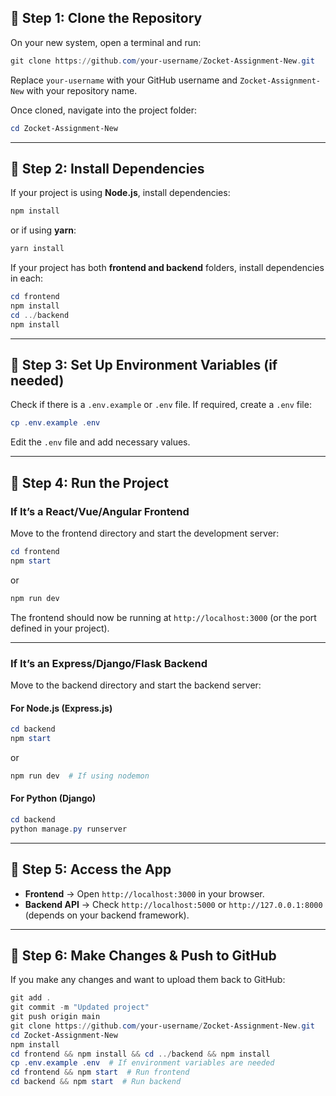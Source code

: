 ## **🔹 Step 1: Clone the Repository**
On your new system, open a terminal and run:  

```powershell
git clone https://github.com/your-username/Zocket-Assignment-New.git
```
Replace `your-username` with your GitHub username and `Zocket-Assignment-New` with your repository name.  

Once cloned, navigate into the project folder:  

```powershell
cd Zocket-Assignment-New
```

---

## **🔹 Step 2: Install Dependencies**
If your project is using **Node.js**, install dependencies:  

```powershell
npm install
```
or if using **yarn**:  

```powershell
yarn install
```

If your project has both **frontend and backend** folders, install dependencies in each:  

```powershell
cd frontend
npm install
cd ../backend
npm install
```

---

## **🔹 Step 3: Set Up Environment Variables (if needed)**
Check if there is a `.env.example` or `.env` file. If required, create a `.env` file:  

```powershell
cp .env.example .env
```

Edit the `.env` file and add necessary values.

---

## **🔹 Step 4: Run the Project**
### **If It’s a React/Vue/Angular Frontend**
Move to the frontend directory and start the development server:  

```powershell
cd frontend
npm start
```
or  

```powershell
npm run dev
```
The frontend should now be running at `http://localhost:3000` (or the port defined in your project).

---

### **If It’s an Express/Django/Flask Backend**
Move to the backend directory and start the backend server:  

#### **For Node.js (Express.js)**
```powershell
cd backend
npm start
```
or  

```powershell
npm run dev  # If using nodemon
```

#### **For Python (Django)**
```powershell
cd backend
python manage.py runserver
```

---

## **🔹 Step 5: Access the App**
- **Frontend** → Open `http://localhost:3000` in your browser.  
- **Backend API** → Check `http://localhost:5000` or `http://127.0.0.1:8000` (depends on your backend framework).  

---

## **🔹 Step 6: Make Changes & Push to GitHub**
If you make any changes and want to upload them back to GitHub:  

```powershell
git add .
git commit -m "Updated project"
git push origin main
git clone https://github.com/your-username/Zocket-Assignment-New.git
cd Zocket-Assignment-New
npm install
cd frontend && npm install && cd ../backend && npm install
cp .env.example .env  # If environment variables are needed
cd frontend && npm start  # Run frontend
cd backend && npm start  # Run backend
